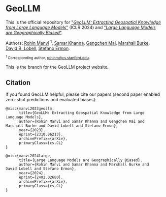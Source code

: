 # GeoLLM

This is the official repository for ["_GeoLLM: Extracting Geospatial Knowledge from Large Language Models_"](https://arxiv.org/abs/2310.06213) (ICLR 2024) and ["_Large Language Models are Geographically Biased_"](https://arxiv.org/abs/2402.02680).

Authors: 
[Rohin Manvi](https://www.linkedin.com/in/rohin-manvi-2a9226187/) <sup>1</sup>,
[Samar Khanna](https://samar-khanna.github.io), 
[Gengchen Mai](https://gengchenmai.github.io/),
[Marshall Burke](https://web.stanford.edu/~mburke/), 
[David B. Lobell](https://earth.stanford.edu/people/david-lobell#gs.5vndff), 
[Stefano Ermon](https://cs.stanford.edu/~ermon/).

<sub><sup>1</sup> Corresponding author, rohinm@cs.stanford.edu.</sub>

This is the branch for the GeoLLM project website.

## Citation
If you found GeoLLM helpful, please cite our papers (second paper enabled zero-shot predictions and evaluated biases):
```
@misc{manvi2023geollm,
      title={GeoLLM: Extracting Geospatial Knowledge from Large Language Models}, 
      author={Rohin Manvi and Samar Khanna and Gengchen Mai and Marshall Burke and David Lobell and Stefano Ermon},
      year={2023},
      eprint={2310.06213},
      archivePrefix={arXiv},
      primaryClass={cs.CL}
}

@misc{manvi2024large,
      title={Large Language Models are Geographically Biased}, 
      author={Rohin Manvi and Samar Khanna and Marshall Burke and David Lobell and Stefano Ermon},
      year={2024},
      eprint={2402.02680},
      archivePrefix={arXiv},
      primaryClass={cs.CL}
}
```
